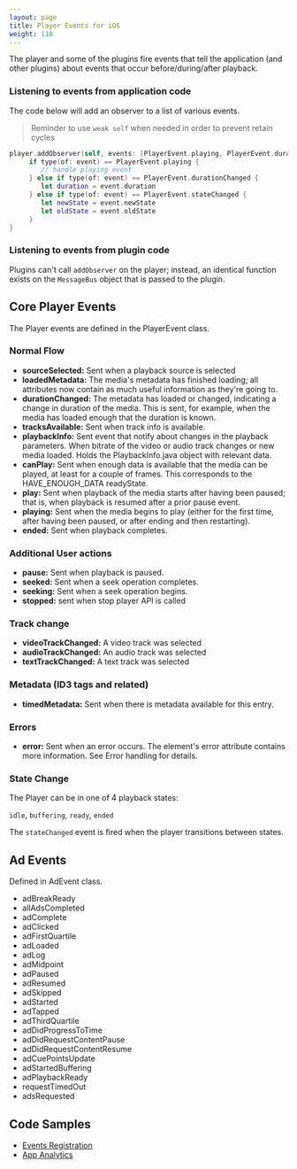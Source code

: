 ```yaml
---
layout: page
title: Player Events for iOS
weight: 110
---
```


The player and some of the plugins fire events that tell the application (and other plugins) about events that occur before/during/after playback. 

### Listening to events from application code

The code below will add an observer to a list of various events. 

>Reminder to use `weak self` when needed in order to prevent retain cycles

```swift
player.addObserver(self, events: [PlayerEvent.playing, PlayerEvent.durationChanged, PlayerEvent.stateChanged]) { [weak self] event in
     if type(of: event) == PlayerEvent.playing {
        // handle playing event
     } else if type(of: event) == PlayerEvent.durationChanged {
        let duration = event.duration
     } else if type(of: event) == PlayerEvent.stateChanged {
        let newState = event.newState
        let oldState = event.oldState
     }
}
```

### Listening to events from plugin code

Plugins can't call `addObserver` on the player; instead, an identical function exists on the `MessageBus` object that is passed to the plugin.

## Core Player Events

The Player events are defined in the PlayerEvent class.

### Normal Flow
- **sourceSelected:** Sent when a playback source is selected
- **loadedMetadata:** The media's metadata has finished loading; all attributes now contain as much useful information as they're going to.
- **durationChanged:** The metadata has loaded or changed, indicating a change in duration of the media. This is sent, for example, when the media has loaded enough that the duration is known.
- **tracksAvailable:** Sent when track info is available.
- **playbackInfo:** Sent event that notify about changes in the playback parameters. When bitrate of the video or audio track changes or new media loaded. Holds the PlaybackInfo.java object with relevant data.
- **canPlay:** Sent when enough data is available that the media can be played, at least for a couple of frames. This corresponds to the HAVE_ENOUGH_DATA readyState.
- **play:** Sent when playback of the media starts after having been paused; that is, when playback is resumed after a prior pause event.
- **playing:** Sent when the media begins to play (either for the first time, after having been paused, or after ending and then restarting).
- **ended:** Sent when playback completes.

### Additional User actions
- **pause:** Sent when playback is paused.
- **seeked:** Sent when a seek operation completes.
- **seeking:** Sent when a seek operation begins.
- **stopped:** sent when stop player API is called

### Track change
- **videoTrackChanged:** A video track was selected
- **audioTrackChanged:** An audio track was selected
- **textTrackChanged:** A text track was selected

### Metadata (ID3 tags and related)
- **timedMetadata:** Sent when there is metadata available for this entry.

### Errors
- **error:** Sent when an error occurs. The element's error attribute contains more information. See Error handling for details.

### State Change
The Player can be in one of 4 playback states:

  `idle`, `buffering`, `ready`, `ended`
  
The `stateChanged` event is fired when the player transitions between states.

## Ad Events

Defined in AdEvent class.

- adBreakReady
- allAdsCompleted
- adComplete
- adClicked
- adFirstQuartile
- adLoaded
- adLog
- adMidpoint
- adPaused
- adResumed
- adSkipped
- adStarted
- adTapped
- adThirdQuartile
- adDidProgressToTime
- adDidRequestContentPause
- adDidRequestContentResume
- adCuePointsUpdate
- adStartedBuffering
- adPlaybackReady
- requestTimedOut
- adsRequested

## Code Samples
- [Events Registration](https://github.com/kaltura/playkit-ios-samples/tree/master/EventsRegistration)
- [App Analytics](https://github.com/kaltura/playkit-ios-samples/tree/master/AppAnalyticsSample)
